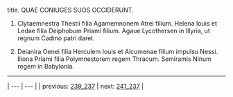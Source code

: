 title. QUAE CONIUGES SUOS OCCIDERUNT.



1. Clytaemnestra Thestii filia Agamemnonem Atrei filium. Helena Iouis et Ledae filia Deiphobum Priami filium. Agaue Lycothersen in Illyria, ut regnum Cadmo patri daret.



2. Deianira Oenei filia Herculem Iouis et Alcumenae filium impulsu Nessi. Iliona Priami filia Polymnestorem regem Thracum. Semiramis Ninum regem in Babylonia.



---

| --- | --- |
| previous: [239_237](../239_237/) | next: [241_237](../241_237/) |